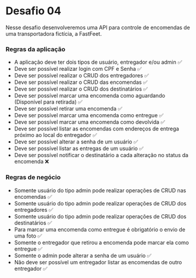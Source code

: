 # Desafio 04

Nesse desafio desenvolveremos uma API para controle de encomendas de uma transportadora fictícia, a FastFeet.

### Regras da aplicação

- A aplicação deve ter dois tipos de usuário, entregador e/ou admin ✅
- Deve ser possível realizar login com CPF e Senha ✅
- Deve ser possível realizar o CRUD dos entregadores ✅
- Deve ser possível realizar o CRUD das encomendas ✅
- Deve ser possível realizar o CRUD dos destinatários ✅
- Deve ser possível marcar uma encomenda como aguardando (Disponível para retirada) ✅
- Deve ser possível retirar uma encomenda ✅
- Deve ser possível marcar uma encomenda como entregue ✅
- Deve ser possível marcar uma encomenda como devolvida ✅
- Deve ser possível listar as encomendas com endereços de entrega próximo ao local do entregador ✅
- Deve ser possível alterar a senha de um usuário ✅
- Deve ser possível listar as entregas de um usuário ✅
- Deve ser possível notificar o destinatário a cada alteração no status da encomenda ❌

### Regras de negócio

- Somente usuário do tipo admin pode realizar operações de CRUD nas encomendas ✅
- Somente usuário do tipo admin pode realizar operações de CRUD dos entregadores ✅
- Somente usuário do tipo admin pode realizar operações de CRUD dos destinatários ✅
- Para marcar uma encomenda como entregue é obrigatório o envio de uma foto ✅
- Somente o entregador que retirou a encomenda pode marcar ela como entregue ✅
- Somente o admin pode alterar a senha de um usuário ✅
- Não deve ser possível um entregador listar as encomendas de outro entregador ✅